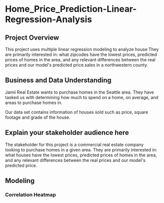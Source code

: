# Home_Price_Prediction-Linear-Regression-Analysis 

## Project Overview

This project uses multiple linear regression modeling to analyze house They are primarily interested in: what zipcodes have the lowest prices, predicted prices of homes in the area, and any relevant differences between the real prices and our model's predicted price.sales in a northwestern county.

## Business and Data Understanding

Jamii Real Estate wants to purchase homes in the Seattle area. They have tasked us with determining how much to spend on a home, on average, and areas to purchase homes in.

Our data set contains information of houses sold such as price, square footage and grade of the house.

## Explain your stakeholder audience here

The stakeholder for this project is a commercial real estate company looking to purchase homes in a given area. They are primarily interested in: what houses have the lowest prices, predicted prices of homes in the area, and any relevant differences between the real prices and our model's predicted price. 

## Modeling
### Correlation Heatmap

